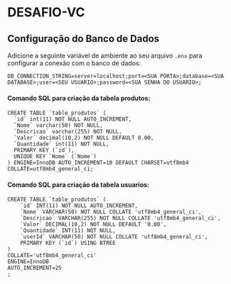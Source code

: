 # **DESAFIO-VC**

## **Configuração do Banco de Dados**

Adicione a seguinte variável de ambiente ao seu arquivo `.env` para configurar a conexão com o banco de dados:

```text
DB_CONNECTION_STRING=server=localhost;port=<SUA PORTA>;database=<SUA DATABASE>;user=<SEU USUARIO>;password=<SUA SENHA DO USUARIO>;
```

#### **Comando SQL para criação da tabela produtos:**

```mysql
CREATE TABLE `table_produtos` (
  `id` int(11) NOT NULL AUTO_INCREMENT,
  `Nome` varchar(50) NOT NULL,
  `Descricao` varchar(255) NOT NULL,
  `Valor` decimal(10,2) NOT NULL DEFAULT 0.00,
  `Quantidade` int(11) NOT NULL,
  PRIMARY KEY (`id`),
  UNIQUE KEY `Nome` (`Nome`)
) ENGINE=InnoDB AUTO_INCREMENT=10 DEFAULT CHARSET=utf8mb4 COLLATE=utf8mb4_general_ci;
```

#### **Comando SQL para criação da tabela usuarios:**

```mysql
CREATE TABLE `table_produtos` (
	`id` INT(11) NOT NULL AUTO_INCREMENT,
	`Nome` VARCHAR(50) NOT NULL COLLATE 'utf8mb4_general_ci',
	`Descricao` VARCHAR(255) NOT NULL COLLATE 'utf8mb4_general_ci',
	`Valor` DECIMAL(10,2) NOT NULL DEFAULT '0.00',
	`Quantidade` INT(11) NOT NULL,
	`userId` VARCHAR(50) NOT NULL COLLATE 'utf8mb4_general_ci',
	PRIMARY KEY (`id`) USING BTREE
)
COLLATE='utf8mb4_general_ci'
ENGINE=InnoDB
AUTO_INCREMENT=25
;

```
